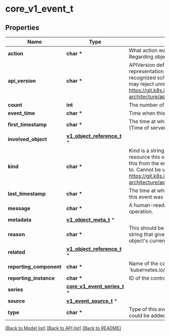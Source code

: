 # core_v1_event_t

## Properties
Name | Type | Description | Notes
------------ | ------------- | ------------- | -------------
**action** | **char \*** | What action was taken/failed regarding to the Regarding object. | [optional] 
**api_version** | **char \*** | APIVersion defines the versioned schema of this representation of an object. Servers should convert recognized schemas to the latest internal value, and may reject unrecognized values. More info: https://git.k8s.io/community/contributors/devel/sig-architecture/api-conventions.md#resources | [optional] 
**count** | **int** | The number of times this event has occurred. | [optional] 
**event_time** | **char \*** | Time when this Event was first observed. | [optional] 
**first_timestamp** | **char \*** | The time at which the event was first recorded. (Time of server receipt is in TypeMeta.) | [optional] 
**involved_object** | [**v1_object_reference_t**](v1_object_reference.md) \* |  | 
**kind** | **char \*** | Kind is a string value representing the REST resource this object represents. Servers may infer this from the endpoint the client submits requests to. Cannot be updated. In CamelCase. More info: https://git.k8s.io/community/contributors/devel/sig-architecture/api-conventions.md#types-kinds | [optional] 
**last_timestamp** | **char \*** | The time at which the most recent occurrence of this event was recorded. | [optional] 
**message** | **char \*** | A human-readable description of the status of this operation. | [optional] 
**metadata** | [**v1_object_meta_t**](v1_object_meta.md) \* |  | 
**reason** | **char \*** | This should be a short, machine understandable string that gives the reason for the transition into the object&#39;s current status. | [optional] 
**related** | [**v1_object_reference_t**](v1_object_reference.md) \* |  | [optional] 
**reporting_component** | **char \*** | Name of the controller that emitted this Event, e.g. &#x60;kubernetes.io/kubelet&#x60;. | [optional] 
**reporting_instance** | **char \*** | ID of the controller instance, e.g. &#x60;kubelet-xyzf&#x60;. | [optional] 
**series** | [**core_v1_event_series_t**](core_v1_event_series.md) \* |  | [optional] 
**source** | [**v1_event_source_t**](v1_event_source.md) \* |  | [optional] 
**type** | **char \*** | Type of this event (Normal, Warning), new types could be added in the future | [optional] 

[[Back to Model list]](../README.md#documentation-for-models) [[Back to API list]](../README.md#documentation-for-api-endpoints) [[Back to README]](../README.md)


